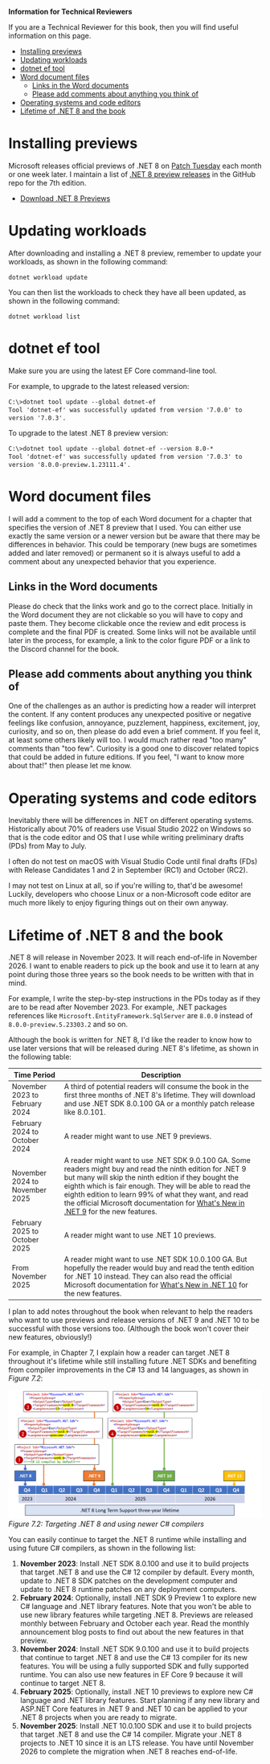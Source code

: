 **Information for Technical Reviewers**

If you are a Technical Reviewer for this book, then you will find useful information on this page.

- [Installing previews](#installing-previews)
- [Updating workloads](#updating-workloads)
- [dotnet ef tool](#dotnet-ef-tool)
- [Word document files](#word-document-files)
  - [Links in the Word documents](#links-in-the-word-documents)
  - [Please add comments about anything you think of](#please-add-comments-about-anything-you-think-of)
- [Operating systems and code editors](#operating-systems-and-code-editors)
- [Lifetime of .NET 8 and the book](#lifetime-of-net-8-and-the-book)


# Installing previews

Microsoft releases official previews of .NET 8 on [Patch Tuesday](https://en.wikipedia.org/wiki/Patch_Tuesday) each month or one week later. I maintain a list of [.NET 8 preview releases](https://github.com/markjprice/cs11dotnet7/blob/main/docs/dotnet8.md) in the GitHub repo for the 7th edition.

- [Download .NET 8 Previews](https://dotnet.microsoft.com/en-us/download/dotnet/8.0)

# Updating workloads

After downloading and installing a .NET 8 preview, remember to update your workloads, as shown in the following command:
```
dotnet workload update
```

You can then list the workloads to check they have all been updated, as shown in the following command:
```
dotnet workload list
```

# dotnet ef tool

Make sure you are using the latest EF Core command-line tool. 

For example, to upgrade to the latest released version:
```
C:\>dotnet tool update --global dotnet-ef
Tool 'dotnet-ef' was successfully updated from version '7.0.0' to version '7.0.3'.
```

To upgrade to the latest .NET 8 preview version:
```
C:\>dotnet tool update --global dotnet-ef --version 8.0-*
Tool 'dotnet-ef' was successfully updated from version '7.0.3' to version '8.0.0-preview.1.23111.4'.
```

# Word document files

I will add a comment to the top of each Word document for a chapter that specifies the version of .NET 8 preview that I used. You can either use exactly the same version or a newer version but be aware that there may be differences in behavior. This could be temporary (new bugs are sometimes added and later removed) or permanent so it is always useful to add a comment about any unexpected behavior that you experience. 

## Links in the Word documents

Please do check that the links work and go to the correct place. Initially in the Word document they are not clickable so you will have to copy and paste them. They become clickable once the review and edit process is complete and the final PDF is created. Some links will not be available until later in the process, for example, a link to the color figure PDF or a link to the Discord channel for the book.

## Please add comments about anything you think of

One of the challenges as an author is predicting how a reader will interpret the content. If any content produces any unexpected positive or negative feelings like confusion, annoyance, puzzlement, happiness, excitement, joy, curiosity, and so on, then please do add even a brief comment. If you feel it, at least some others likely will too. I would much rather read "too many" comments than "too few". Curiosity is a good one to discover related topics that could be added in future editions. If you feel, "I want to know more about that!" then please let me know.

# Operating systems and code editors

Inevitably there will be differences in .NET on different operating systems. Historically about 70% of readers use Visual Studio 2022 on Windows so that is the code editor and OS that I use while writing preliminary drafts (PDs) from May to July. 

I often do not test on macOS with Visual Studio Code until final drafts (FDs) with Release Candidates 1 and 2 in September (RC1) and October (RC2). 

I may not test on Linux at all, so if you're willing to, that'd be awesome! Luckily, developers who choose Linux or a non-Microsoft code editor are much more likely to enjoy figuring things out on their own anyway.

# Lifetime of .NET 8 and the book

.NET 8 will release in November 2023. It will reach end-of-life in November 2026. I want to enable readers to pick up the book and use it to learn at any point during those three years so the book needs to be written with that in mind. 

For example, I write the step-by-step instructions in the PDs today as if they are to be read after November 2023. For example, .NET packages references like `Microsoft.EntityFramework.SqlServer` are `8.0.0` instead of `8.0.0-preview.5.23303.2` and so on. 

Although the book is written for .NET 8, I'd like the reader to know how to use later versions that will be released during .NET 8's lifetime, as shown in the following table:

|Time Period|Description|
|---|---|
|November 2023 to February 2024|A third of potential readers will consume the book in the first three months of .NET 8's lifetime. They will download and use .NET SDK 8.0.100 GA or a monthly patch release like 8.0.101.|
|February 2024 to October 2024|A reader might want to use .NET 9 previews.|
|November 2024 to November 2025|A reader might want to use .NET SDK 9.0.100 GA. Some readers might buy and read the ninth edition for .NET 9 but many will skip the ninth edition if they bought the eighth which is fair enough. They will be able to read the eighth edition to learn 99% of what they want, and read the official Microsoft documentation for [What's New in .NET 9](https://learn.microsoft.com/en-us/dotnet/core/whats-new/dotnet-9) for the new features.|
|February 2025 to October 2025|A reader might want to use .NET 10 previews.|
|From November 2025|A reader might want to use .NET SDK 10.0.100 GA. But hopefully the reader would buy and read the tenth edition for .NET 10 instead. They can also read the official Microsoft documentation for [What's New in .NET 10](https://learn.microsoft.com/en-us/dotnet/core/whats-new/dotnet-10) for the new features.|

I plan to add notes throughout the book when relevant to help the readers who want to use previews and release versions of .NET 9 and .NET 10 to be successful with those versions too. (Although the book won't cover their new features, obviously!)

For example, in Chapter 7, I explain how a reader can target .NET 8 throughout it's lifetime while still installing future .NET SDKs and benefiting from compiler improvements in the C# 13 and 14 languages, as shown in *Figure 7.2*:

![Figure 7.2](assets/B19586_07_02.png)
*Figure 7.2: Targeting .NET 8 and using newer C# compilers*

You can easily continue to target the .NET 8 runtime while installing and using future C# compilers, as shown in the following list:
1.	**November 2023**: Install .NET SDK 8.0.100 and use it to build projects that target .NET 8 and use the C# 12 compiler by default. Every month, update to .NET 8 SDK patches on the development computer and update to .NET 8 runtime patches on any deployment computers.
2.	**February 2024**: Optionally, install .NET SDK 9 Preview 1 to explore new C# language and .NET library features. Note that you won't be able to use new library features while targeting .NET 8. Previews are released monthly between February and October each year. Read the monthly announcement blog posts to find out about the new features in that preview.
3.	**November 2024**: Install .NET SDK 9.0.100 and use it to build projects that continue to target .NET 8 and use the C# 13 compiler for its new features. You will be using a fully supported SDK and fully supported runtime. You can also use new features in EF Core 9 because it will continue to target .NET 8.
4.	**February 2025**: Optionally, install .NET 10 previews to explore new C# language and .NET library features. Start planning if any new library and ASP.NET Core features in .NET 9 and .NET 10 can be applied to your .NET 8 projects when you are ready to migrate.
5.	**November 2025**: Install .NET 10.0.100 SDK and use it to build projects that target .NET 8 and use the C# 14 compiler. Migrate your .NET 8 projects to .NET 10 since it is an LTS release. You have until November 2026 to complete the migration when .NET 8 reaches end-of-life.

